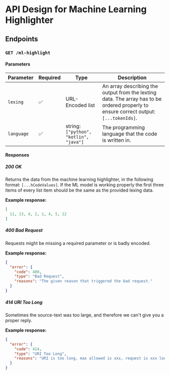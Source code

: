 # API Design for Machine Learning Highlighter

## Endpoints

### `GET /ml-highlight`

#### Parameters

| Parameter  | Required | Type                                  | Description                                                  |
| ---------- | -------- | ------------------------------------- | ------------------------------------------------------------ |
| `lexing`   | ✅        | URL-Encoded list                      | An array describing the output from the lexting data. The array has to be ordered properly to ensure correct output: `[...tokenIds]`. |
| `language` | ✅        | string:`["python", "kotlin", "java"]` | The programming language that the code is written in.        |

#### Responses

##### 200 OK

Returns the data from the machine learning highlighter, in the following format: `[...hCodeValues]`. If the ML model is working properly the first three items of every list item should be the same as the provided lexing data.

**Example response:**

```json
[
  11, 13, 4, 2, 1, 4, 5, 12
]
```

##### 400 Bad Request

Requests might be missing a required parameter or is badly encoded.

**Example response:**

```json
{
  "error": {
    "code": 400,
    "type": "Bad Request",
    "reasons": "The given reason that triggered the bad request."
  }
}
```

##### 414 URI Too Long

Sometimes the source-text was too large, and therefore we can't give you a proper reply.

**Example response:**

```json
{
  "error": {
    "code": 414,
    "type": "URI Too Long",
    "reasons": "URI is too long, max allowed is xxx, request is xxx long."
  }
}
```
